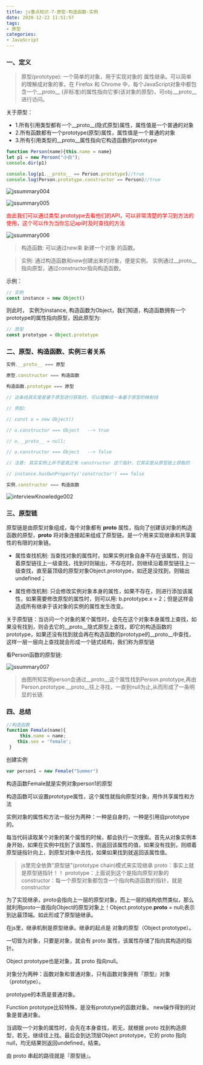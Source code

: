 ```yaml
---
title: js重点知识-7-原型-构造函数-实例
date: 2020-12-22 11:51:57
tags:
- 原型
categories:
- JavaScript
---
```

### 一、定义

> 原型(prototype): 一个简单的对象，用于实现对象的 属性继承。可以简单的理解成对象的爹。在 Firefox 和 Chrome 中，每个JavaScript对象中都包含一个__proto__ (非标准)的属性指向它爹(该对象的原型)，可obj.__proto__进行访问。

关于原型：

- 1.所有引用类型都有一个__proto__(隐式原型)属性，属性值是一个普通的对象
- 2.所有函数都有一个prototype(原型)属性，属性值是一个普通的对象
- 3.所有引用类型的__proto__属性指向它构造函数的prototype

```js
function Person(name){this.name = name}
let p1 = new Person("小白");
console.dir(p1)

console.log(p1.__proto__ == Person.prototype)//true
console.log(Person.prototype.constructor == Person)//true
```

![jssummary004](http://alivnram-test.oss-cn-beijing.aliyuncs.com/alivnblog/jssummary004.jpg)

![jssummary005](http://alivnram-test.oss-cn-beijing.aliyuncs.com/alivnblog/jssummary005.jpg)

<span style="color:red">由此我们可以通过类型.prototype去看他们的API，可以非常清楚的学习到方法的使用，这个可以作为当你忘记api时及时查找的方法</span>

![jssummary006](http://alivnram-test.oss-cn-beijing.aliyuncs.com/alivnblog/jssummary006.jpg)

> 构造函数: 可以通过new来 新建一个对象 的函数。

> 实例: 通过构造函数和new创建出来的对象，便是实例。 实例通过__proto__指向原型，通过constructor指向构造函数。

示例：

```js
// 实例
const instance = new Object()
```

则此时， 实例为instance, 构造函数为Object，我们知道，构造函数拥有一个prototype的属性指向原型，因此原型为:

```js
// 原型
const prototype = Object.prototype
```

### 二、原型、构造函数、实例三者关系

```js
实例.__proto__ === 原型

原型.constructor === 构造函数

构造函数.prototype === 原型

// 这条线其实是是基于原型进行获取的，可以理解成一条基于原型的映射线

// 例如: 

// const o = new Object()

// o.constructor === Object   --> true

// o.__proto__ = null;

// o.constructor === Object   --> false

// 注意: 其实实例上并不是真正有 constructor 这个指针，它其实是从原型链上获取的

// instance.hasOwnProperty('constructor') === false

实例.constructor === 构造函数
```

![interviewKnowledge002](http://alivnram-test.oss-cn-beijing.aliyuncs.com/alivnblog/interviewKnowledge002.jpg)

### 三、原型链

原型链是由原型对象组成，每个对象都有 __proto__ 属性，指向了创建该对象的构造函数的原型，__proto__ 将对象连接起来组成了原型链。是一个用来实现继承和共享属性的有限的对象链。

- 属性查找机制: 当查找对象的属性时，如果实例对象自身不存在该属性，则沿着原型链往上一级查找，找到时则输出，不存在时，则继续沿着原型链往上一级查找，直至最顶级的原型对象Object.prototype，如还是没找到，则输出 undefined；

- 属性修改机制: 只会修改实例对象本身的属性，如果不存在，则进行添加该属性，如果需要修改原型的属性时，则可以用: b.prototype.x = 2；但是这样会造成所有继承于该对象的实例的属性发生改变。

关于原型链：当访问一个对象的某个属性时，会先在这个对象本身属性上查找，如果没有找到，则会去它的__proto__隐式原型上查找，即它的构造函数的prototype，如果还没有找到就会再在构造函数的prototype的__proto__中查找，这样一层一层向上查找就会形成一个链式结构，我们称为原型链

看Person函数的原型链:

![jssummary007](http://alivnram-test.oss-cn-beijing.aliyuncs.com/alivnblog/jssummary007.jpg)

> 由图所知实例person会通过__proto__这个属性找到Person.prototype,再由Person.prototype.__proto__往上寻找，一直到null为止,从而形成了一条明显的长链.

### 四、总结
```js
//构造函数
function Female(name){
     this.name = name;
    this.sex = 'female';  
 }
 ```

创建实例

```js
var person1 = new Female("Summer")
```

构造函数Female就是实例对象person1的原型

构造函数可以设置prototype属性，这个属性就指向原型对象，用作共享属性和方法

实例对象的属性和方法一般分为两种：一种是自身的，一种是引用自prototype的。

每当代码读取某个对象的某个属性的时候，都会执行一次搜索。首先从对象实例本身开始，如果在实例中找到了该属性，则返回该属性的值，如果没有找到，则顺着原型链指针向上，到原型对象中去找，如果如果找到就返回该属性值。

> js里完全依靠"原型链"(prototype chain)模式来实现继承
> proto：事实上就是原型链指针！！
> prototype：上面说到这个是指向原型对象的
> constructor：每一个原型对象都包含一个指向构造函数的指针，就是constructor

为了实现继承，proto会指向上一层的原型对象，而上一层的结构依然类似，那么就利用proto一直指向Object的原型对象上！Object.prototype.__proto__ = null;表示到达最顶端。如此形成了原型链继承。

在js里，继承机制是原型继承。继承的起点是 对象的原型（Object prototype）。

一切皆为对象，只要是对象，就会有 proto 属性，该属性存储了指向其构造的指针。

Object prototype也是对象，其 proto 指向null。

对象分为两种：函数对象和普通对象，只有函数对象拥有『原型』对象（prototype）。

prototype的本质是普通对象。

Function prototype比较特殊，是没有prototype的函数对象。
new操作得到的对象是普通对象。

当调取一个对象的属性时，会先在本身查找，若无，就根据 proto 找到构造原型，若无，继续往上找。最后会到达顶层Object prototype，它的 proto 指向null，均无结果则返回undefined，结束。

由 proto 串起的路径就是『原型链』。



